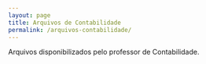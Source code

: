 ```yaml
---
layout: page
title: Arquivos de Contabilidade
permalink: /arquivos-contabilidade/
---
```

Arquivos disponibilizados pelo professor de Contabilidade.